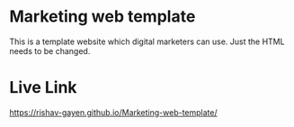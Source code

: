 # Marketing web template

This is a template website which digital marketers can use. 
Just the HTML needs to be changed.

# Live Link

https://rishav-gayen.github.io/Marketing-web-template/


